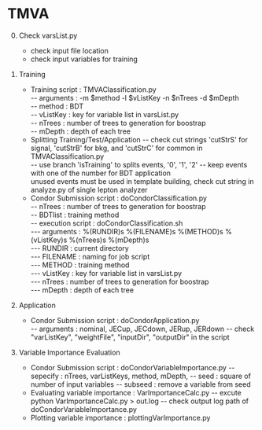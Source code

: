 # TMVA

0. Check varsList.py
    - check input file location
    - check input variables for training

1. Training
    - Training script : TMVAClassification.py  
        -- arguments : -m $method -l $vListKey -n $nTrees -d $mDepth  
        -- method : BDT  
        -- vListKey : key for variable list in varsList.py  
        -- nTrees : number of trees to generation for boostrap  
        -- mDepth : depth of each tree  
    - Splitting Training/Test/Application
        -- check cut strings 'cutStrS' for signal, 'cutStrB' for bkg, and 'cutStrC' for common in TMVAClassification.py  
        -- use branch 'isTraining' to splits events, '0', '1', '2'
        -- keep events with one of the number for BDT application  
        unused events must be used in template building, check cut string in analyze.py of single lepton analyzer  
    - Condor Submission script : doCondorClassification.py  
        -- nTrees : number of trees to generation for boostrap  
        -- BDTlist : training method  
        -- execution script : doCondorClassification.sh  
            --- arguments : %(RUNDIR)s %(FILENAME)s %(METHOD)s %(vListKey)s %(nTrees)s %(mDepth)s  
            --- RUNDIR : current directory  
            --- FILENAME : naming for job script  
            --- METHOD : training method  
            --- vListKey : key for variable list in varsList.py  
            --- nTrees : number of trees to generation for boostrap  
            --- mDepth : depth of each tree  

    
    
2. Application
    - Condor Submission script : doCondorApplication.py  
        -- arguments : nominal, JECup, JECdown, JERup, JERdown
        -- check "varListKey", "weightFile", "inputDir", "outputDir" in the script
                        
3. Variable Importance Evaluation
    - Condor Submission script : doCondorVariableImportance.py
        -- sepecify : nTrees, varListKeys, method, mDepth,
        -- seed : square of number of input variables
        -- subseed : remove a variable from seed
    - Evaluating variable importance : VarImportanceCalc.py
        -- excute python VarImportanceCalc.py > out.log
        -- check output log path of doCondorVariableImportance.py
    - Plotting variable importance : plottingVarImportance.py
        
        